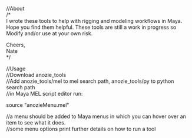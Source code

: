 //About  
/*  
I wrote these tools to help with rigging and modeling workflows in Maya.  Hope you find them helpful.
These tools are still a work in progress so Modify and/or use at your own risk.

Cheers,  
Nate  
*/  

//Usage  
//Download anozie_tools  
//Add anozie_tools/mel to mel search path, anozie_tools/py to python search path  
//in Maya MEL script editor run:  

source "anozieMenu.mel"  

//a menu should be added to Maya menus in which you can hover over an item to see what it does.  
//some menu options print further details on how to run a tool  
